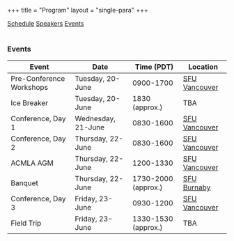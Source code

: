 +++
title = "Program"
layout = "single-para"
+++

<div class="program expanded button-group">
  <a href="../schedule" class="button">Schedule</a>
  <a href="../speakers" class="button">Speakers</a>
  <a href="../events" class="button active">Events</a>
</div>
<br />

### Events

| Event | Date | Time (PDT) | Location|
|------|-------|-------|-------|
|Pre-Conference Workshops|Tuesday, 20-June|0900-1700|[SFU Vancouver](http://www.sfu.ca/campuses/vancouver.html)|
|Ice Breaker|Tuesday, 20-June|1830 (approx.)|TBA|
|Conference, Day 1|Wednesday, 21-June|0830-1600|[SFU Vancouver](http://www.sfu.ca/campuses/vancouver.html)|
|Conference, Day 2|Thursday, 22-June|0830-1600|[SFU Vancouver](http://www.sfu.ca/campuses/vancouver.html)|
|ACMLA AGM|Thursday, 22-June|1200-1330|[SFU Vancouver](http://www.sfu.ca/campuses/vancouver.html)|
|Banquet|Thursday, 22-June|1730-2000 (approx.)|[SFU Burnaby](http://www.sfu.ca/campuses/burnaby.html)|
|Conference, Day 3|Friday, 23-June|0930-1200|[SFU Vancouver](http://www.sfu.ca/campuses/vancouver.html)|
|Field Trip|Friday, 23-June|1330-1530 (approx.)|TBA|
